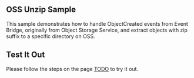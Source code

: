 ## OSS Unzip Sample

This sample demonstrates how to handle ObjectCreated events from Event Bridge, originally from Object Storage Service, and extract objects with zip suffix to a specific directory on OSS.

## Test It Out

Please follow the steps on the page [TODO]() to try it out.

